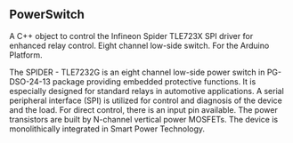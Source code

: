 PowerSwitch
-----------

A C++ object to control the Infineon Spider TLE723X SPI driver for
enhanced relay control. Eight channel low-side switch. For the Arduino
Platform.

The SPIDER - TLE7232G is an eight channel low-side power switch in
PG-DSO-24-13 package providing embedded protective functions. It is
especially designed for standard relays in automotive applications.  A
serial peripheral interface (SPI) is utilized for control and
diagnosis of the device and the load. For direct control, there is an
input pin available.  The power transistors are built by N-channel
vertical power MOSFETs. The device is monolithically integrated in
Smart Power Technology.
